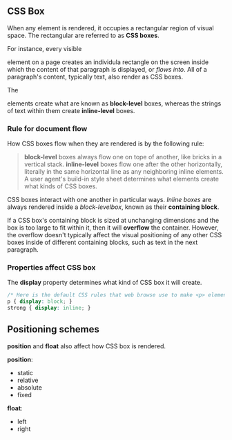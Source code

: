 ## CSS Box
When any element is rendered, it occupies a rectangular region of visual space. The rectangular are referred to as **CSS boxes**.

For instance, every visible <p> element on a page creates an individula rectangle on the screen inside which the content of 
that paragraph is displayed, or *flows into*. All of a paragraph's content, typically text, also render as CSS boxes.

The <p> elements create what are known as **block-level** boxes, whereas the strings of text within them create **inline-level** boxes.

### Rule for document flow
How CSS boxes flow when they are rendered is by the following rule:
> **block-level** boxes always flow one on tope of another, like bricks in a vertical stack. 
> **inline-level** boxes flow one after the other horizontally, literally in the same horizontal line as any neighboring inline elements.
> A user agent's build-in style sheet determines what elements create what kinds of CSS boxes.

CSS boxes interact with one another in particular ways. *Inline boxes* are always rendered inside a *block-levelbox*, known as their **containing block**.

If a CSS box's containing block is sized at unchanging dimensions and the box is too large to fit within it, then it will **overflow** the container. However, the overflow doesn't typically affect the visual positioning of any other CSS boxes inside of different containing blocks, such as text in the next paragraph.

### Properties affect CSS box
The **display** property determines what kind of CSS box it will create.
```css
/* Here is the default CSS rules that web browse use to make <p> elements block-level and <strong> elements inline-level might look like: */
p { display: block; }
strong { display: inline; }
```

## Positioning schemes
**position** and **float** also affect how CSS box is rendered.

**position**:
* static
* relative
* absolute
* fixed

**float**:
* left
* right

```css

```
